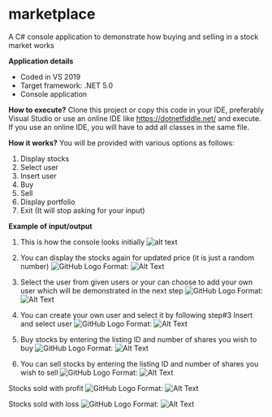 # marketplace

A C# console application to demonstrate how buying and selling in a stock market works

**Application details**
* Coded in VS 2019
* Target framework: .NET 5.0
* Console application

**How to execute?**
Clone this project or copy this code in your IDE, preferably Visual Studio or use an online IDE like https://dotnetfiddle.net/ and execute.
If you use an online IDE, you will have to add all classes in the same file.

**How it works?**
You will be provided with various options as follows:
1. Display stocks
2. Select user
3. Insert user
4. Buy
5. Sell
6. Display portfolio
7. Exit (It will stop asking for your input)

**Example of input/output**
1. This is how the console looks initially
![alt text](/screenshots/TheInception.png)

2. You can display the stocks again for updated price (it is just a random number)
![GitHub Logo](/screenshots/DisplayStocks.png)
Format: ![Alt Text](url)

3. Select the user from given users or your can choose to add your own user which will be demonstrated in the next step
![GitHub Logo](/screenshots/SelectUser.png)
Format: ![Alt Text](url)

4. You can create your own user and select it by following step#3
Insert and select user
![GitHub Logo](/screenshots/InsertAndSelectUser.png)
Format: ![Alt Text](url)

5. Buy stocks by entering the listing ID and number of shares you wish to buy
![GitHub Logo](/screenshots/BuyStocks.png)
Format: ![Alt Text](url)

6. You can sell stocks by entering the listing ID and number of shares you wish to sell
![GitHub Logo](/screenshots/SellStocks.png)
Format: ![Alt Text](url)

Stocks sold with profit
![GitHub Logo](/screenshots/SoldStocksWithProfit.png)
Format: ![Alt Text](url)

Stocks sold with loss
![GitHub Logo](/screenshots/SoldStocksWithLoss.png)
Format: ![Alt Text](url)
